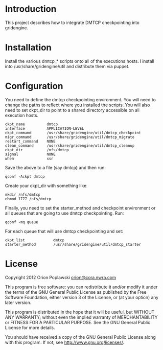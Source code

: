 Introduction
================

This project describes how to integrate DMTCP checkpointing into gridengine.

Installation
============

Install the various dmtcp\_\* scripts onto all of the executions hosts.  I
install into /usr/share/gridengine/util and distribute them via puppet.

Configuration
=============

You need to define the dmtcp checkpointing environment.  You will need to
change the paths to reflect where you installed the scripts.  You will also
need to set ckpt\_dir to point to a shared directory accessible on all execution
hosts.

    ckpt_name          dmtcp
    interface          APPLICATION-LEVEL
    ckpt_command       /usr/share/gridengine/util/dmtcp_checkpoint
    migr_command       /usr/share/gridengine/util/dmtcp_migrate
    restart_command    NONE
    clean_command      /usr/share/gridengine/util/dmtcp_cleanup
    ckpt_dir           /nfs/dmtcp
    signal             NONE
    when               xsr

Save the above to a file (say dmtcp) and then run:

    qconf -Ackpt dmtcp

Create your ckpt\_dir with something like:

    mkdir /nfs/dmtcp
    chmod 1777 /nfs/dmtcp

Finally, you need to set the starter\_method and checkpoint environment or all 
queues that are going to use dmtcp checkpointing.  Run:

    qconf -mq queue

For each queue that will use dmtcp checkpointing and set:

    ckpt_list             dmtcp
    starter_method        /usr/share/gridengine/util/dmtcp_starter

License
=======

Copyright 2012 Orion Poplawski <orion@cora.nwra.com>

This program is free software: you can redistribute it and/or modify
it under the terms of the GNU General Public License as published by
the Free Software Foundation, either version 3 of the License, or
(at your option) any later version.

This program is distributed in the hope that it will be useful,
but WITHOUT ANY WARRANTY; without even the implied warranty of
MERCHANTABILITY or FITNESS FOR A PARTICULAR PURPOSE.  See the
GNU General Public License for more details.

You should have received a copy of the GNU General Public License
along with this program.  If not, see <http://www.gnu.org/licenses/>.
